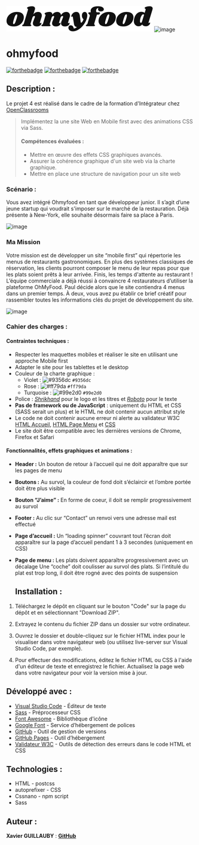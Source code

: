 
![Integrateur_Web-OpenclassRoom](./assets/img/logo/ohmyfood.png)        ![image](https://github.com/ChabinDev/Integrateur_Web-OpenclassRoom/assets/142836013/f3b50cb8-d393-4d20-81ca-46346f295e10)


# ohmyfood 
[![forthebadge](https://forthebadge.com/images/badges/validated-html5.svg)](https://validator.w3.org/nu/?showsource=yes&showoutline=yes&showimagereport=yes&doc=https%3A%2F%2Farthurblanc.github.io%2Fohmyfood%2F)
[![forthebadge](https://forthebadge.com/images/badges/uses-css.svg)](https://jigsaw.w3.org/css-validator/validator?uri=https%3A%2F%2Farthurblanc.github.io%2Fohmyfood%2F&profile=css3svg&usermedium=all&warning=1&vextwarning=&lang=fr)
[![forthebadge](https://forthebadge.com/images/badges/uses-git.svg)](https://github.com/ChabinDev)

## Description :
Le projet 4 est réalisé dans le cadre de la formation d'Intégrateur chez [OpenClassrooms](https://openclassrooms.com/fr/paths/717-developpeur-web)

> Implémentez la une site Web en Mobile first avec des animations CSS via Sass.
>
> #### Compétences évaluées :
>
> -   Mettre en œuvre des effets CSS graphiques avancés.
> -   Assurer la cohérence graphique d'un site web via la charte graphique.
> -   Mettre en place une structure de navigation pour un site web

### Scénario :
Vous avez intégré Ohmyfood en tant que développeur junior. 
Il s’agit d’une jeune startup qui voudrait s'imposer sur le marché de la restauration. 
Déjà présente à New-York, elle souhaite désormais faire sa place à Paris.

![image](https://github.com/ChabinDev/Integrateur_Web-OpenclassRoom/assets/142836013/d63ad9b6-c77f-4a6f-8a32-8b6656821c22)

### Ma Mission
Votre mission est de développer un site “mobile first” qui répertorie les menus de restaurants gastronomiques. 
En plus des systèmes classiques de réservation, les clients pourront composer le menu de leur repas pour que les plats soient prêts à leur arrivée. Finis, les temps d'attente au restaurant !
L’équipe commerciale a déjà réussi à convaincre 4 restaurateurs d’utiliser la plateforme OhMyFood. 
Paul décide alors que le site contiendra 4 menus dans un premier temps. 
À deux, vous avez pu établir ce brief créatif pour rassembler toutes les informations clés du projet de développement du site.

![image](https://github.com/ChabinDev/Integrateur_Web-OpenclassRoom/assets/142836013/30c7c79e-8483-4eff-bb0a-0bbcbf576fdc)

### Cahier des charges :

#### Contraintes techniques :

-   Respecter les maquettes mobiles et réaliser le site en utilisant une approche Mobile first
-   Adapter le site pour les tablettes et le desktop
-   Couleur de la charte graphique :
    -   Violet : ![#9356dc](https://via.placeholder.com/15/9356dc/000000?text=+) `#9356dc`
    -   Rose : ![#ff79da](https://via.placeholder.com/15/ff79da/000000?text=+) `#ff79da`
    -   Turquoise : ![#99e2d0](https://via.placeholder.com/15/99e2d0/000000?text=+) `#99e2d0`
-   Police : _[Shrikhand](https://fonts.google.com/specimen/Shrikhand)_ pour le logo et les titres et _[Roboto](https://fonts.google.com/specimen/Roboto)_ pour le texte
-   **Pas de framework ou de JavaScript** : uniquement du HTML et CSS (SASS serait un plus) et le HTML ne doit contenir aucun attribut style
-   Le code ne doit contenir aucune erreur ni alerte au validateur W3C [HTML Accueil](https://validator.w3.org/nu/?showsource=yes&showoutline=yes&showimagereport=yes&doc=https%3A%2F%2Farthurblanc.github.io%2Fohmyfood%2F), [HTML Page Menu](https://validator.w3.org/nu/?showsource=yes&showoutline=yes&showimagereport=yes&doc=https%3A%2F%2Farthurblanc.github.io%2Fohmyfood%2Fla-palette-du-gout.html) et [CSS](https://jigsaw.w3.org/css-validator/validator?uri=https%3A%2F%2Farthurblanc.github.io%2Fohmyfood%2F&profile=css3svg&usermedium=all&warning=1&vextwarning=&lang=fr)
-   Le site doit être compatible avec les dernières versions de Chrome, Firefox et Safari

#### Fonctionnalités, effets graphiques et animations :

-   **Header :** Un bouton de retour à l’accueil qui ne doit apparaître que sur les pages de menu
-   **Boutons :** Au survol, la couleur de fond doit s’éclaircir et l’ombre portée doit être plus visible
-   **Bouton “J’aime” :** En forme de coeur, il doit se remplir progressivement au survol
-   **Footer :** Au clic sur “Contact” un renvoi vers une adresse mail est effectué
-   **Page d’accueil :** Un “loading spinner” couvrant tout l’écran doit apparaître sur la page d’accueil pendant 1 à 3 secondes (uniquement en CSS)
-   **Page de menu :** Les plats doivent apparaître progressivement avec un décalage
    Une “coche” doit coulisser au survol des plats. Si l’intitulé du plat est trop long, il doit être rogné avec des points de suspension

    ## Installation :

1. Téléchargez le dépôt en cliquant sur le bouton "Code" sur la page du dépôt et en sélectionnant "Download ZIP".

2. Extrayez le contenu du fichier ZIP dans un dossier sur votre ordinateur.

3. Ouvrez le dossier et double-cliquez sur le fichier HTML index pour le visualiser dans votre navigateur web (ou utilisez live-server sur Visual Studio Code, par exemple).

4. Pour effectuer des modifications, éditez le fichier HTML ou CSS à l'aide d'un éditeur de texte et enregistrez le fichier. Actualisez la page web dans votre navigateur pour voir la version mise à jour.

## Développé avec :

-   [Visual Studio Code](https://code.visualstudio.com/) - Éditeur de texte
-   [Sass](https://sass-lang.com/) - Préprocesseur CSS
-   [Font Awesome](https://fontawesome.com/) - Bibliothèque d'icône
-   [Google Font](https://fonts.google.com/) - Service d’hébergement de polices
-   [GitHub](https://github.com/) - Outil de gestion de versions
-   [GitHub Pages](https://pages.github.com/) - Outil d’hébergement
-   [Validateur W3C](https://validator.w3.org/) - Outils de détection des erreurs dans le code HTML et CSS

  ## Technologies :
  - HTML  - postcss
  - autoprefixer - CSS
  - Cssnano - npm script
  - Sass

  ## Auteur :

**Xavier GUILLAUBY** : [**GitHub**](https://github.com/ChabinDev/)
